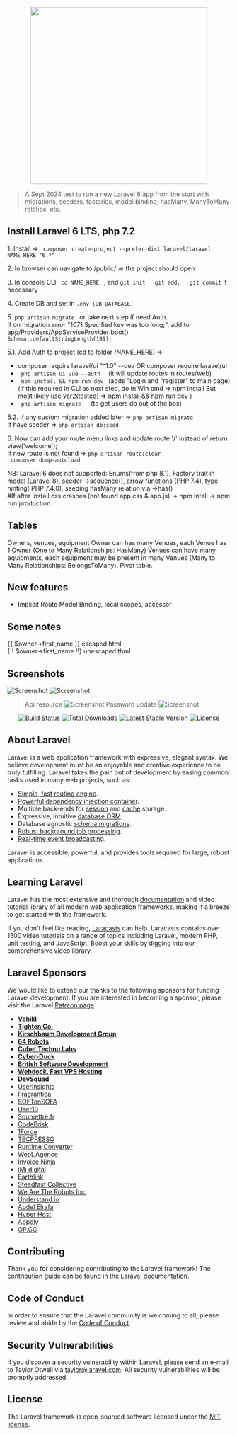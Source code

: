 <p align="center"><a href="https://laravel.com" target="_blank"><img src="https://raw.githubusercontent.com/laravel/art/master/logo-lockup/5%20SVG/2%20CMYK/1%20Full%20Color/laravel-logolockup-cmyk-red.svg" width="400"></a></p>

> A Sept 2024 test to run a new Laravel 6 app from the start with migrations, seeders, factories, model binding, hasMany, ManyToMany relatios, etc.

## Install Laravel 6 LTS, php 7.2

<p>1. Install => <code> composer create-project --prefer-dist laravel/laravel NAME_HERE "6.*"  </code> </p>
<p>2. In browser can navigate to /public/  => the project should open </p>
<p>3. In console CLI <code> cd NAME_HERE </code> , and <code>git init   git add.   git commit</code> if necessary </p>
<p>4. Create DB and set in <code>.env (DB_DATABASE)</code> </p>

<p>5. <code>php artisan migrate </code>  or take next step if need Auth. </br>If  on migration error "1071 Specified key was too long;", 
add to app/Providers/AppServiceProvider boot() <code>Schema::defaultStringLength(191); </code> </p>
<p>5.1. Add Auth to project (cd to folder /NANE_HERE) => 
<ul> 
      <li>composer require laravel/ui "^1.0" --dev    OR  composer require laravel/ui  </li>
	  <li><code> php artisan ui vue --auth  </code>  (it will update routes in routes/web) </li>
	  <li><code> npm install && npm run dev </code> (adds  "Login and "register" to main page)(if this required in CLI as next step, do in Win cmd => npm install But most likely use  var2(tested) => npm install && npm run dev ) </li>
	  <li><code> php artisan migrate   </code>(to get users db out of the box) </li>
</ul>
</p>

<p>5.2. If any custom migration added later => <code>php artisan migrate </code></br>
     If have seeder                      => <code>php artisan db:seed </code> 
</p>
	 
<p>6. Now can add your route menu links and update route '/' instead of return view('welcome'); </br>
If new route is not found => <code>php artisan route:clear</code> </br>
                             <code> composer dump-autoload </code>
</p>

<p>NB: Laravel 6 does not supported: Enums(from php 8.1), Factory trait in model (Laravel 8), seeder ->sequence(), arrow functions (PHP 7.4), 
type hinting( PHP 7.4.0), seeding hasMany relation via ->has()  </br>
#If after install css crashes (not found app.css & app.js) -> npm intall -> npm run production
</p>


## Tables
Owners, venues, equipment
Owner can has many Venues, each Venue has 1 Owner (One to Many Relationships: HasMany)
Venues can have many equipments, each equipment may be present in many Venues (Many to Many Relationships: BelongsToMany). Pivot table.

## New features
<ul>
<li>Implicit Route Model Binding, local scopes, accessor</li>
</ul>

## Some notes
{{ $owner->first_name  }}  escaped html </br>
{!! $owner->first_name  !!}  unescaped thml

## Screenshots
![Screenshot](public/img/screenshots/owner1.png)
![Screenshot](public/img/screenshots/owner2.png)
> Api resource
![Screenshot](public/img/screenshots/owner_api.png)
> Password update
![Screenshot](public/img/screenshots/password_update.png)





<p align="center">
<a href="https://travis-ci.org/laravel/framework"><img src="https://travis-ci.org/laravel/framework.svg" alt="Build Status"></a>
<a href="https://packagist.org/packages/laravel/framework"><img src="https://poser.pugx.org/laravel/framework/d/total.svg" alt="Total Downloads"></a>
<a href="https://packagist.org/packages/laravel/framework"><img src="https://poser.pugx.org/laravel/framework/v/stable.svg" alt="Latest Stable Version"></a>
<a href="https://packagist.org/packages/laravel/framework"><img src="https://poser.pugx.org/laravel/framework/license.svg" alt="License"></a>
</p>

## About Laravel

Laravel is a web application framework with expressive, elegant syntax. We believe development must be an enjoyable and creative experience to be truly fulfilling. Laravel takes the pain out of development by easing common tasks used in many web projects, such as:

- [Simple, fast routing engine](https://laravel.com/docs/routing).
- [Powerful dependency injection container](https://laravel.com/docs/container).
- Multiple back-ends for [session](https://laravel.com/docs/session) and [cache](https://laravel.com/docs/cache) storage.
- Expressive, intuitive [database ORM](https://laravel.com/docs/eloquent).
- Database agnostic [schema migrations](https://laravel.com/docs/migrations).
- [Robust background job processing](https://laravel.com/docs/queues).
- [Real-time event broadcasting](https://laravel.com/docs/broadcasting).

Laravel is accessible, powerful, and provides tools required for large, robust applications.

## Learning Laravel

Laravel has the most extensive and thorough [documentation](https://laravel.com/docs) and video tutorial library of all modern web application frameworks, making it a breeze to get started with the framework.

If you don't feel like reading, [Laracasts](https://laracasts.com) can help. Laracasts contains over 1500 video tutorials on a range of topics including Laravel, modern PHP, unit testing, and JavaScript. Boost your skills by digging into our comprehensive video library.

## Laravel Sponsors

We would like to extend our thanks to the following sponsors for funding Laravel development. If you are interested in becoming a sponsor, please visit the Laravel [Patreon page](https://patreon.com/taylorotwell).

- **[Vehikl](https://vehikl.com/)**
- **[Tighten Co.](https://tighten.co)**
- **[Kirschbaum Development Group](https://kirschbaumdevelopment.com)**
- **[64 Robots](https://64robots.com)**
- **[Cubet Techno Labs](https://cubettech.com)**
- **[Cyber-Duck](https://cyber-duck.co.uk)**
- **[British Software Development](https://www.britishsoftware.co)**
- **[Webdock, Fast VPS Hosting](https://www.webdock.io/en)**
- **[DevSquad](https://devsquad.com)**
- [UserInsights](https://userinsights.com)
- [Fragrantica](https://www.fragrantica.com)
- [SOFTonSOFA](https://softonsofa.com/)
- [User10](https://user10.com)
- [Soumettre.fr](https://soumettre.fr/)
- [CodeBrisk](https://codebrisk.com)
- [1Forge](https://1forge.com)
- [TECPRESSO](https://tecpresso.co.jp/)
- [Runtime Converter](http://runtimeconverter.com/)
- [WebL'Agence](https://weblagence.com/)
- [Invoice Ninja](https://www.invoiceninja.com)
- [iMi digital](https://www.imi-digital.de/)
- [Earthlink](https://www.earthlink.ro/)
- [Steadfast Collective](https://steadfastcollective.com/)
- [We Are The Robots Inc.](https://watr.mx/)
- [Understand.io](https://www.understand.io/)
- [Abdel Elrafa](https://abdelelrafa.com)
- [Hyper Host](https://hyper.host)
- [Appoly](https://www.appoly.co.uk)
- [OP.GG](https://op.gg)

## Contributing

Thank you for considering contributing to the Laravel framework! The contribution guide can be found in the [Laravel documentation](https://laravel.com/docs/contributions).

## Code of Conduct

In order to ensure that the Laravel community is welcoming to all, please review and abide by the [Code of Conduct](https://laravel.com/docs/contributions#code-of-conduct).

## Security Vulnerabilities

If you discover a security vulnerability within Laravel, please send an e-mail to Taylor Otwell via [taylor@laravel.com](mailto:taylor@laravel.com). All security vulnerabilities will be promptly addressed.

## License

The Laravel framework is open-sourced software licensed under the [MIT license](https://opensource.org/licenses/MIT).
